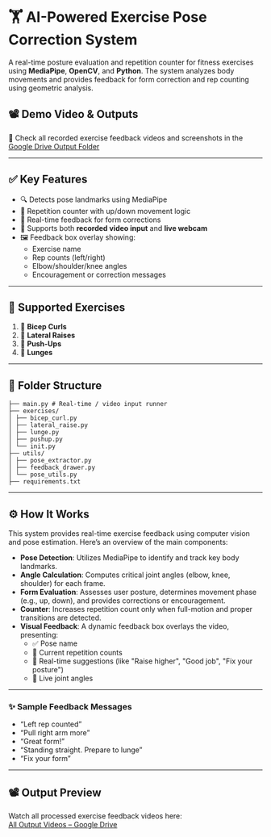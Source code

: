 # 🏋️ AI-Powered Exercise Pose Correction System

A real-time posture evaluation and repetition counter for fitness exercises using **MediaPipe**, **OpenCV**, and **Python**. The system analyzes body movements and provides feedback for form correction and rep counting using geometric analysis.

## 📽️ Demo Video & Outputs

🎥 Check all recorded exercise feedback videos and screenshots in the [Google Drive Output Folder](https://drive.google.com/drive/u/0/folders/1y_KiJy0xEEv1PO_oFlzLSNOz7F5B7nVw)

---

## ✅ Key Features

- 🔍 Detects pose landmarks using MediaPipe
- 🔁 Repetition counter with up/down movement logic
- 🧠 Real-time feedback for form corrections
- 🔧 Supports both **recorded video input** and **live webcam**
- 🖼️ Feedback box overlay showing:
  - Exercise name
  - Rep counts (left/right)
  - Elbow/shoulder/knee angles
  - Encouragement or correction messages

---

## 🧪 Supported Exercises

1. 💪 **Bicep Curls**
2. 🤸 **Lateral Raises**
3. 🧎 **Push-Ups**
4. 🦵 **Lunges**

---

## 📂 Folder Structure
```
├── main.py # Real-time / video input runner
├── exercises/
│ ├── bicep_curl.py 
│ ├── lateral_raise.py 
│ ├── lunge.py
│ ├── pushup.py 
│ └── init.py
├── utils/
│ ├── pose_extractor.py
│ ├── feedback_drawer.py 
│ └── pose_utils.py
├── requirements.txt

```
---
## ⚙️ How It Works

This system provides real-time exercise feedback using computer vision and pose estimation. Here’s an overview of the main components:

- **Pose Detection**: Utilizes MediaPipe to identify and track key body landmarks.
- **Angle Calculation**: Computes critical joint angles (elbow, knee, shoulder) for each frame.
- **Form Evaluation**: Assesses user posture, determines movement phase (e.g., up, down), and provides corrections or encouragement.
- **Counter**: Increases repetition count only when full-motion and proper transitions are detected.
- **Visual Feedback**: A dynamic feedback box overlays the video, presenting:
  - ✅ Pose name
  - 🔁 Current repetition counts
  - 💬 Real-time suggestions (like "Raise higher", "Good job", "Fix your posture")
  - 📐 Live joint angles

---

### ✨ Sample Feedback Messages

- “Left rep counted”
- “Pull right arm more”
- “Great form!”
- “Standing straight. Prepare to lunge”
- “Fix your form”

---
## 📽️ Output Preview

Watch all processed exercise feedback videos here:  
[All Output Videos – Google Drive](https://drive.google.com/drive/u/0/folders/1y_KiJy0xEEv1PO_oFlzLSNOz7F5B7nVw)
  

